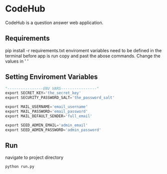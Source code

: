 # CodeHub

CodeHub is a question answer web application.

## Requirements
pip install -r requirements.txt
enviroment variables need to be defined in the terminal before app is run
copy and past the abose commands. Change the values in ' '

## Setting Enviroment Variables

```python
"----------------ENV VARS----------------"
export SECRET_KEY='the_secret_key'
export SECURITY_PASSWORD_SALT='the_password_salt'

export MAIL_USERNAME='email_username'
export MAIL_PASSWORD='email_password'
export MAIL_DEFAULT_SENDER='full_email'

export SEED_ADMIN_EMAIL='admin_email' 
export SEED_ADMIN_PASSWORD='admin_password' 
```

## Run
navigate to project directory 
```Run
python run.py
```